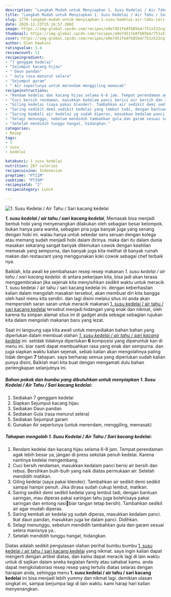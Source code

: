 ```yaml
---
description: "Langkah Mudah untuk Menyiapkan 1. Susu Kedelai / Air Tahu / Sari kacang kedelai yang sempurna"
title: "Langkah Mudah untuk Menyiapkan 1. Susu Kedelai / Air Tahu / Sari kacang kedelai yang sempurna"
slug: 1778-langkah-mudah-untuk-menyiapkan-1-susu-kedelai-air-tahu-sari-kacang-kedelai-yang-sempurna
date: 2020-12-23T15:16:57.200Z
image: https://img-global.cpcdn.com/recipes/a9e7451fe8fb85b4/751x532cq70/1-susu-kedelai-air-tahu-sari-kacang-kedelai-foto-resep-utama.jpg
thumbnail: https://img-global.cpcdn.com/recipes/a9e7451fe8fb85b4/751x532cq70/1-susu-kedelai-air-tahu-sari-kacang-kedelai-foto-resep-utama.jpg
cover: https://img-global.cpcdn.com/recipes/a9e7451fe8fb85b4/751x532cq70/1-susu-kedelai-air-tahu-sari-kacang-kedelai-foto-resep-utama.jpg
author: Glen Hawkins
ratingvalue: 3.4
reviewcount: 11
recipeingredient:
- "7 genggam kedelai"
- "Sejumput kacang hijau"
- " Daun pandan"
- " Gula rasa menurut selera"
- "Sejumput garam"
- " Air seperlunya untuk merendam menggiling memasak"
recipeinstructions:
- "Rendam kedelai dan kacang hijau selama 6-8 jam. Tempat perendaman agak lebih besar ya, jangan di press sekotak penuh kedelai. Karena nantinya kedelai mengembang."
- "Cuci bersih rendaman, masukkan kedalam panci berisi air bersih dan rebus. Bersihkan buih-buih yang naik diatas permukaan air. Setelah mendidih matikan."
- "Giling kedelai (saya pakai blender). Tambahkan air sedikit demi sedikit sampai hampir penuh. Jika dirasa sudah cukup lembut, matikan."
- "Saring sedikit demi sedikit kedelai yang lembut tadi, dengan bantuan saringan, mau diperas pakai saringan tahu juga boleh(saya pakai saringan dan entong nasi🤭biar tangan tetap bersih). Tambahkan sedikit air agar mudah diperas."
- "Saring kembali air kedelai yg sudah diperas, masukkan kedalam panci. Ikat daun pandan, masukkan juga ke dalam panci. Didihkan."
- "Selagi menunggu, sebelum mendidih tambahkan gula dan garam sesuai selera manisnya ya.."
- "Setelah mendidih tunggu hangat, hidangkan."
categories:
- Resep
tags:
- 1
- susu
- kedelai

katakunci: 1 susu kedelai 
nutrition: 267 calories
recipecuisine: Indonesian
preptime: "PT11M"
cooktime: "PT35M"
recipeyield: "2"
recipecategory: Lunch

---
```



![1. Susu Kedelai / Air Tahu / Sari kacang kedelai](https://img-global.cpcdn.com/recipes/a9e7451fe8fb85b4/751x532cq70/1-susu-kedelai-air-tahu-sari-kacang-kedelai-foto-resep-utama.jpg)

<b><i>1. susu kedelai / air tahu / sari kacang kedelai</i></b>, Memasak bisa menjadi bentuk hobi yang menyenangkan dilakukan oleh sebagian besar kelompok. bukan hanya para wanita, sebagian pria juga banyak juga yang senang dengan hobi ini. walau hanya untuk sekedar seru seruan dengan kolega atau memang sudah menjadi hobi dalam dirinya. maka dari itu dalam dunia masakan sekarang sangat banyak ditemukan cowok dengan keahlian memasak yang sempurna, dan banyak juga kita melihat di banyak rumah makan dan restaurant yang menggunakan koki cowok sebagai chef terbaik nya.



Baiklah, kita awali ke pembahasan resep resep makanan <i>1. susu kedelai / air tahu / sari kacang kedelai</i>. di antara pekerjaan kita, bisa jadi akan terasa menggembirakan jika sejenak kita menyisihkan sedikit waktu untuk meracik 1. susu kedelai / air tahu / sari kacang kedelai ini. dengan keberhasilan kalian dalam mengolah masakan tersebut, akan membuat diri kita bangga oleh hasil menu kita sendiri. dan lagi disini melalui situs ini anda akan memperoleh saran saran untuk meracik makanan <u>1. susu kedelai / air tahu / sari kacang kedelai</u> tersebut menjadi hidangan yang enak dan nikmat, oleh karena itu simpan alamat situs ini di gadget anda sebagai sebagian rujukan kita dalam mengolah makanan baru yang lezat.


Saat ini langsung saja kita awali untuk menyediakan bahan bahan yang diperlukan dalam membuat olahan <u><i>1. susu kedelai / air tahu / sari kacang kedelai</i></u> ini. setidak tidaknya diperlukan <b>6</b> komposisi yang diperuntuk kan di menu ini. biar nanti dapat membuahkan rasa yang enak dan sempurna. dan juga siapkan waktu kalian sejenak, sebab kalian akan mengolahnya paling tidak dengan <b>7</b> tahapan. saya berharap semua yang diperlukan sudah kalian punya disini, Baiklah mari kita buat dengan mengamati dulu bahan perlengkapan selanjutnya ini.

<!--inarticleads1-->

##### Bahan pokok dan bumbu yang dibutuhkan untuk menyiapkan 1. Susu Kedelai / Air Tahu / Sari kacang kedelai:

1. Sediakan 7 genggam kedelai
1. Siapkan Sejumput kacang hijau
1. Sediakan  Daun pandan
1. Sediakan  Gula (rasa menurut selera)
1. Sediakan Sejumput garam
1. Gunakan  Air seperlunya (untuk merendam, menggiling, memasak)




<!--inarticleads2-->

##### Tahapan mengolah 1. Susu Kedelai / Air Tahu / Sari kacang kedelai:

1. Rendam kedelai dan kacang hijau selama 6-8 jam. Tempat perendaman agak lebih besar ya, jangan di press sekotak penuh kedelai. Karena nantinya kedelai mengembang.
1. Cuci bersih rendaman, masukkan kedalam panci berisi air bersih dan rebus. Bersihkan buih-buih yang naik diatas permukaan air. Setelah mendidih matikan.
1. Giling kedelai (saya pakai blender). Tambahkan air sedikit demi sedikit sampai hampir penuh. Jika dirasa sudah cukup lembut, matikan.
1. Saring sedikit demi sedikit kedelai yang lembut tadi, dengan bantuan saringan, mau diperas pakai saringan tahu juga boleh(saya pakai saringan dan entong nasi🤭biar tangan tetap bersih). Tambahkan sedikit air agar mudah diperas.
1. Saring kembali air kedelai yg sudah diperas, masukkan kedalam panci. Ikat daun pandan, masukkan juga ke dalam panci. Didihkan.
1. Selagi menunggu, sebelum mendidih tambahkan gula dan garam sesuai selera manisnya ya..
1. Setelah mendidih tunggu hangat, hidangkan.




Diatas adalah sedikit pengulasan olahan perihal bumbu bumbu <u>1. susu kedelai / air tahu / sari kacang kedelai</u> yang nikmat. saya ingin kalian dapat mengerti dengan artikel diatas, dan kamu dapat meracik lagi di lain waktu untuk di sajikan dalam aneka kegiatan family atau sahabat kamu. anda dapat mengkolaborasi resep resep yang tertulis diatas selaras dengan harapan anda, sehingga menu <b>1. susu kedelai / air tahu / sari kacang kedelai</b> ini bisa menjadi lebih yummy dan nikmat lagi. demikian ulasan singkat ini, sampai berjumpa lagi di lain waktu. kami harap hari kalian menyenangkan.
